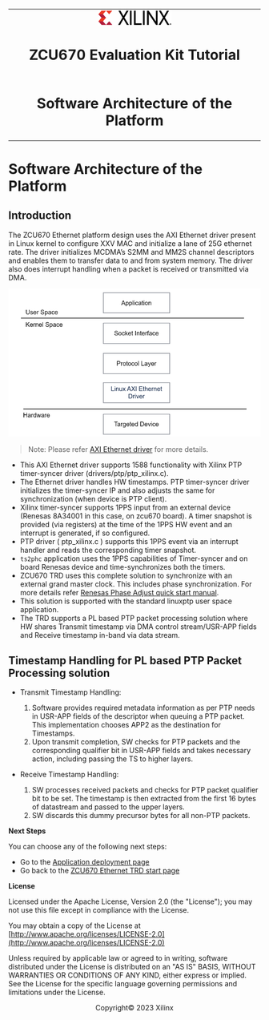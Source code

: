 ﻿<table class="sphinxhide">
 <tr>
   <td align="center"><img src="../../media/xilinx-logo.png" width="30%"/><h1> ZCU670 Evaluation Kit Tutorial</h1>
   </td>
 </tr>
 <tr>
 <td align="center"><h1> Software Architecture of the Platform </h1>

 </td>
 </tr>
</table>

Software Architecture of the Platform
======================================

Introduction
-------------------

The ZCU670 Ethernet platform design uses the AXI Ethernet driver present in Linux kernel to configure XXV MAC and initialize a lane of 25G ethernet rate. The driver initializes MCDMA’s S2MM and MM2S channel descriptors and enables them to transfer data to and from system memory. The driver also does interrupt handling when a packet is received or transmitted via DMA.

![Linux Software Stack and Vertical Domains](../../media/sw-stack.PNG)

>Note: Please refer [AXI Ethernet driver](https://xilinx-wiki.atlassian.net/wiki/spaces/A/pages/18842485/Linux+AXI+Ethernet+driver) for more details.

* This AXI Ethernet driver supports 1588 functionality with Xilinx PTP timer-syncer driver (drivers/ptp/ptp_xilinx.c).
* The Ethernet driver handles HW timestamps. PTP timer-syncer driver initializes the timer-syncer IP and also adjusts the same for synchronization (when device is PTP client).
* Xilinx timer-syncer supports 1PPS input from an external device (Renesas 8A34001 in this case, on zcu670 board). A timer snapshot is provided (via registers) at the time of the  1PPS HW event and an interrupt is generated, if so configured.
* PTP driver ( ptp_xilinx.c ) supports this 1PPS event via an interrupt handler and reads the corresponding timer snapshot. 
* `ts2phc` application uses the 1PPS capabilities of Timer-syncer and on board Renesas device and time-synchronizes both the timers.
* ZCU670 TRD uses this complete solution to synchronize with an external grand master clock. This includes phase synchronization. For more details refer [Renesas Phase Adjust quick start manual](https://www.renesas.com/us/en/document/mas/linux-ptp-using-phc-adjust-phase-quick-start-manual).
* This solution is supported with the standard linuxptp user space application.
* The TRD supports a PL based PTP packet processing solution where HW shares Transmit timestamp via DMA control stream/USR-APP fields and Receive timestamp in-band via data stream. 

Timestamp Handling for PL based PTP Packet Processing solution
----------------------------------------------------------------------------

* Transmit Timestamp Handling:
	1) Software provides required metadata information as per PTP needs in USR-APP fields of the descriptor when queuing a PTP packet. This implementation chooses APP2 as the destination for Timestamps.
	2) Upon transmit completion, SW checks for PTP packets and the corresponding qualifier bit in USR-APP fields and takes necessary action, including passing the TS to higher layers.

* Receive Timestamp Handling:
	1) SW processes received packets and checks for PTP packet qualifier bit to be set. The timestamp is then extracted from the first 16 bytes of datastream and passed to the upper layers.
	2) SW discards this dummy precursor bytes for all non-PTP packets.
 
 
**Next Steps**

You can choose any of the following next steps:

* Go to the [Application deployment page](app_deployment.md)
* Go back to the [ZCU670 Ethernet TRD start page](../platform_landing.md)


**License**

Licensed under the Apache License, Version 2.0 (the "License"); you may not use this file except in compliance with the License.

You may obtain a copy of the License at
[http://www.apache.org/licenses/LICENSE-2.0](http://www.apache.org/licenses/LICENSE-2.0)


Unless required by applicable law or agreed to in writing, software distributed under the License is distributed on an "AS IS" BASIS, WITHOUT WARRANTIES OR CONDITIONS OF ANY KIND, either express or implied. See the License for the specific language governing permissions and limitations under the License.

<p align="center">Copyright&copy; 2023 Xilinx</p>
